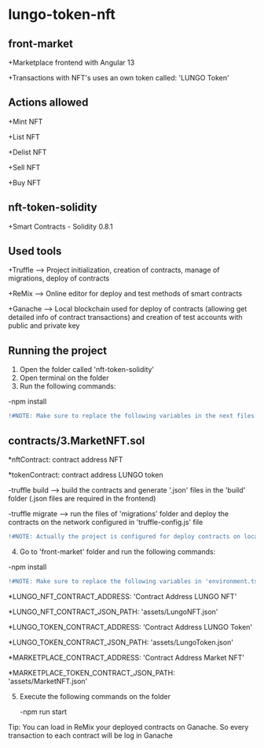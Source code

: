 # lungo-token-nft


front-market
-------------
+Marketplace frontend with Angular 13

+Transactions with NFT's uses an own token called: 'LUNGO Token'

Actions allowed
---------------
+Mint NFT

+List NFT

+Delist NFT

+Sell NFT

+Buy NFT


nft-token-solidity
-------------------
+Smart Contracts - Solidity 0.8.1


Used tools
----------

+Truffle --> Project initialization, creation of contracts, manage of migrations, deploy of contracts

+ReMix --> Online editor for deploy and test methods of smart contracts

+Ganache --> Local blockchain used for deploy of contracts (allowing get detailed info of contract transactions) and creation of test accounts with public and private key

Running the project
-------------------

1. Open the folder called 'nft-token-solidity'
2. Open terminal on the folder
3. Run the following commands: 

  -npm install
  
  ```diff
  !#NOTE: Make sure to replace the following variables in the next files:
  ```
  
  contracts/3.MarketNFT.sol
  --------------------------
  
  *nftContract: contract address NFT
  
  *tokenContract: contract address LUNGO token

  
  -truffle build --> build the contracts and generate '.json' files in the 'build' folder (.json files are required in the frontend)
  
  -truffle migrate --> run the files of 'migrations' folder and deploy the contracts on the network configured in 'truffle-config.js' file
  
  ```diff
  !#NOTE: Actually the project is configured for deploy contracts on local network. (port 8545)
  ```
4. Go to 'front-market' folder and run the following commands:

  -npm install
  
  ```diff
  !#NOTE: Make sure to replace the following variables in 'environment.ts' file:
  ```

  *LUNGO_NFT_CONTRACT_ADDRESS: 'Contract Address LUNGO NFT'
  
  *LUNGO_NFT_CONTRACT_JSON_PATH: 'assets/LungoNFT.json'
  
  *LUNGO_TOKEN_CONTRACT_ADDRESS: 'Contract Address LUNGO Token'
  
  *LUNGO_TOKEN_CONTRACT_JSON_PATH: 'assets/LungoToken.json'
  
  *MARKETPLACE_CONTRACT_ADDRESS: 'Contract Address Market NFT'
  
  *MARKETPLACE_TOKEN_CONTRACT_JSON_PATH: 'assets/MarketNFT.json'


5. Execute the following commands on the folder

   -npm run start
  
  
  Tip: You can load in ReMix your deployed contracts on Ganache. So every transaction to each contract will be log in Ganache
